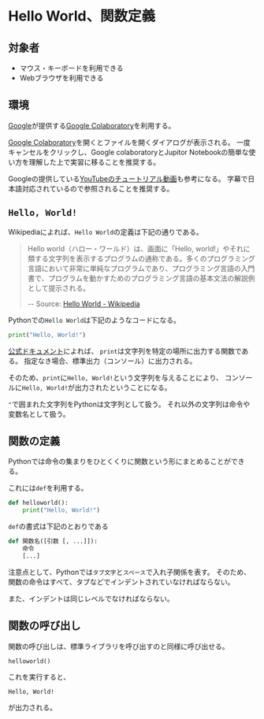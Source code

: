 # Hello World、関数定義

## 対象者
- マウス・キーボードを利用できる
- Webブラウザを利用できる

## 環境
[Google](https://about.google/)が提供する[Google Colaboratory](https://colab.research.google.com/)を利用する。

[Google Colaboratory](https://colab.research.google.com/)を開くとファイルを開くダイアログが表示される。
一度キャンセルをクリックし、Google colaboratoryとJupitor Notebookの簡単な使い方を理解した上で実習に移ることを推奨する。

Googleの提供している[YouTubeのチュートリアル動画](https://youtu.be/inN8seMm7UI)も参考になる。
字幕で日本語対応されているので参照されることを推奨する。

## `Hello, World!`

Wikipediaによれば、`Hello World`の定義は下記の通りである。

> Hello world（ハロー・ワールド）は、画面に「Hello, world!」やそれに類する文字列を表示するプログラムの通称である。多くのプログラミング言語において非常に単純なプログラムであり、プログラミング言語の入門書で、プログラムを動かすためのプログラミング言語の基本文法の解説例として提示される。
> 
> -- Source: [Hello World - Wikipedia](https://ja.wikipedia.org/w/index.php?title=Hello_world&oldid=85444747)

Pythonでの`Hello World`は下記のようなコードになる。

```python
print("Hello, World!")
```

[公式ドキュメント](https://docs.python.org/ja/3/library/functions.html#print)によれば、
`print`は文字列を特定の場所に出力する関数である。
指定なき場合、標準出力（コンソール）に出力される。

そのため、`print`に`Hello, World!`という文字列を与えることにより、
コンソールに`Hello, World!`が出力されたということになる。

`"`で囲まれた文字列をPythonは文字列として扱う。
それ以外の文字列は命令や変数名として扱う。

## 関数の定義
Pythonでは命令の集まりをひとくくりに関数という形にまとめることができる。

これには`def`を利用する。

```python
def helloworld():
    print("Hello, World!")
```

`def`の書式は下記のとおりである

```python
def 関数名([引数 [, ...]]):
    命令
    [...]
```

注意点として、Pythonでは`タブ文字`と`スペース`で入れ子関係を表す。
そのため、関数の命令はすべて、タブなどでインデントされていなければならない。

また、インデントは同じレベルでなければならない。

## 関数の呼び出し

関数の呼び出しは、標準ライブラリを呼び出すのと同様に呼び出せる。

```python
helloworld()
```

これを実行すると、

```
Hello, World!
```

が出力される。